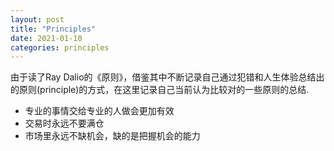 ```yaml
---
layout: post
title: "Principles"
date: 2021-01-10
categories: principles
---
```


由于读了Ray Dalio的《原则》，借鉴其中不断记录自己通过犯错和人生体验总结出的原则(principle)的方式，在这里记录自己当前认为比较对的一些原则的总结.

- 专业的事情交给专业的人做会更加有效
- 交易时永远不要满仓
- 市场里永远不缺机会，缺的是把握机会的能力
